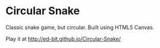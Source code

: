 # Circular Snake

Classic snake game, but circular. Built using HTML5 Canvas.

Play it at http://ed-bit.github.io/Circular-Snake/
